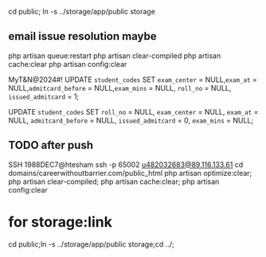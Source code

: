 cd public;
ln -s ../storage/app/public storage

## email issue resolution maybe
php artisan queue:restart
php artisan clear-compiled
php artisan cache:clear
php artisan config:clear

MyT&N@2024#!
UPDATE `student_codes` SET `exam_center` = NULL,`exam_at` = NULL,`admitcard_before` = NULL,`exam_mins` = NULL, `roll_no` = NULL, `issued_admitcard` = 1;

UPDATE `student_codes` 
SET `roll_no` = NULL,
`exam_center` = NULL,
`exam_at` = NULL,
`admitcard_before` = NULL,
`issued_admitcard` = 0,
`exam_mins` = NULL;


## TODO after push
SSH 1988DEC7@htesham
ssh -p 65002 u482032683@89.116.133.61
cd domains/careerwithoutbarrier.com/public_html
php artisan optimize:clear; php artisan clear-compiled; php artisan cache:clear; php artisan config:clear
# for storage:link
cd public;ln -s ../storage/app/public storage;cd ../;